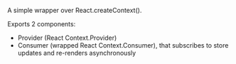 A simple wrapper over React.createContext().

Exports 2 components:

* Provider (React Context.Provider)
* Consumer (wrapped React Context.Consumer), that subscribes to store updates and re-renders asynchronously
